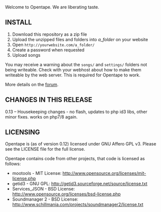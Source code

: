 Welcome to Opentape. We are liberating taste.

INSTALL
-------

1. Download this repository as a zip file
2. Upload the unzipped files and folders into _a_folder_ on your website
3. Open `http://yourwebsite.com/a_folder/`
4. Create a password when requested
5. Upload songs

You may receive a warning about the `songs/` and `settings/` folders not being writeable. Check with your webhost about how to make them writeable by the web server. This is required for Opentape to work.

More details on the [forum](http://opentape.fm/forum/ "Forum").

CHANGES IN THIS RELEASE
-----------------------

0.13 – Housekeeping changes - no flash, updates to php id3 libs, other minor fixes. works on php7/8 again.

LICENSING
---------

Opentape is (as of version 0.12) licensed under GNU Affero GPL v3.  Please see the LICENSE file for the full license.

Opentape contains code from other projects, that code is licensed as follows:

* mootools - MIT License: http://www.opensource.org/licenses/mit-license.php
* getid3 - GNU GPL: http://getid3.sourceforge.net/source/license.txt
* Services_JSON - BSD License: http://www.opensource.org/licenses/bsd-license.php
* Soundmanager 2 - BSD License: http://www.schillmania.com/projects/soundmanager2/license.txt
